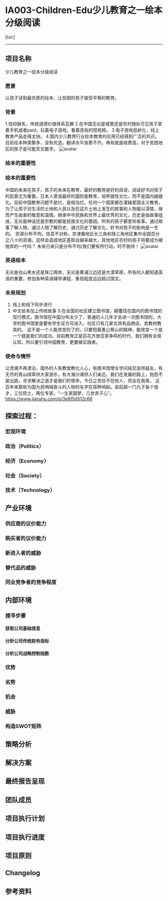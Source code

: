 # IA003-Children-Edu少儿教育之一绘本分级阅读
[toc]

---
## 项目名称
少儿教育之一绘本分级阅读
### 愿景
让孩子读到最优质的绘本，让贫困的孩子接受平等的教育。
### 背景
1.信仰缺失，传统道德价值体系瓦解 
2.在中国无论是城里还是农村随处可见孩子拿着手机或者paid，玩着电子游戏，看着恶俗的短视频。 
3.电子游戏低龄化，线上教育产品走得太快。 
4.国内少儿教育行业绘本教育的应用已经得到广泛的共识。目前绘本种类繁多，没有优选，翻译水平良莠不齐。再有就是收费高，对于贫困地区的孩子是可能天文数字。
![avatar](http://60.29.203.18/upload/image/201612/b0a2b963-bde1-417d-9e88-dc9ef7701191.jpg)
### 绘本的重要性
### 绘本的重要性
中国的未来在孩子，孩子的未来在教育，最好的教育是好的阅读，阅读好书对孩子的启蒙尤为重要。日本人曾说最好的国防是教育，培养狼性文化，而不是国内娘娘化。目前中国教育问题不是烂，是相当烂。任何一个国家都在灌输爱国主义教育，为了让孩子对生活的土地和人民以及在这片土地上发生的故事和人物报以深情，继而产生由衷的敬意和温情。继承中华民族和世界上最优秀的文化，历史是由故事组成，无论是神话还是宗教的都是民族文化的基因。所有的孩子都爱听故事，通过故事了解人物，通过人物了解历史，通过历史了解文化，好书对孩子的影响是一生的。 
资源分布不均，信息不对称，京津冀地区长三角和珠三角地区集中全国百分之八十的资源。这样会造成地区差距会越来越大，其他地区农村的孩子将要成为被抛弃的一代吗？ 未来已来只是分布不均/我们要有所行动，时不我待！
![avatar](https://github.com/bruce625/IA003-Children-Edu-/blob/master/images/2.jpg)
### 英语绘本
无论是白山黑水还是珠江两岸，无论是黄浦江边还是大漠草原，所有的人都知道英语的重要，参加各种英语辅导课程，重视程度远远超过国文。

### 未来规划
1. 线上和线下同步进行 
2. 中文绘本加上传统故事 
3.在全国的社区建立图书馆，颠覆现在国内的图书馆的现行模式。图书馆在中国分布太少了，普通的人几年才会进一次图书馆的，大学的图书馆更是要有学生证方可进入，社区只有几家文具有品商店、卖教材教具的。 
这不是一个人能改变的了的，只要抱着愚公移山的精神，能改变一个是一个就是我们的成功。目前教育正是百花齐放百家争鸣的时代，我们拥有全局认知，所以要引领中国教育，更要做实践者。

### 使命与情怀
让灵魂不再漂泊，国外的人有教堂教化人心，有图书馆增长学问结交良师益友，有无尽的青山绿草供大家游乐，有大海沙滩供人们亲近。我们在发展的路上，抱怨不是出路，寻求解决之道才是我们的使命，今日之责任不在他人，而全在我辈。 近百年来那些为国为民呐喊奋斗的人物的名字在耳畔响起。梁启超一门九子各个俊才，三位院士，两位专家，“一生家国梦，几世赤子心”。 https://www.jianshu.com/p/3e6f5d512c68 

## 探索过程：
### 宏观环境
### 政治（Politics）
### 经济（Economy） 
### 社会（Society） 
### 技术（Technology）

## 产业环境
### 供应商的议价能力 
### 购买者的议价能力 
### 新进入者的威胁 
### 替代品的威胁 
### 同业竞争者的竞争程度

## 内部环境
### 搜寻步骤 
#### 获取公司基础信息 
#### 分析公司传统财务指标 
#### 分析公司战略控制指数 
### 优势
### 劣势
### 机会
### 威胁 
### 构造SWOT矩阵

## 策略分析
## 解决方案
## 最终报告呈现
## 团队成员
## 项目执行计划
## 项目执行进度
## 项目原则
## Changelog
## 参考资料
